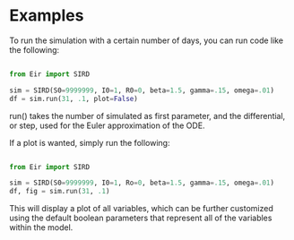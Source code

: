 # Examples

To run the simulation with a certain number of days, you can run code like the following:

```python

from Eir import SIRD

sim = SIRD(S0=9999999, I0=1, R0=0, beta=1.5, gamma=.15, omega=.01)
df = sim.run(31, .1, plot=False)
```

run() takes the number of simulated as first parameter, and the differential, or step, used for the Euler approximation of the ODE.

If a plot is wanted, simply run the following:

```python

from Eir import SIRD

sim = SIRD(S0=9999999, I0=1, Ro=0, beta=1.5, gamma=.15, omega=.01)
df, fig = sim.run(31, .1)

```

This will display a plot of all variables, which can be further customized using the default boolean parameters that represent all of the variables within the model.